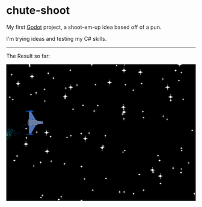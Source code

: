 # chute-shoot

My first [Godot](https://godotengine.org/) project, a shoot-em-up idea based off of a pun.

I'm trying ideas and testing my C# skills.

---

The Result so far:

![](renders/chute-shoot-preview.gif)
